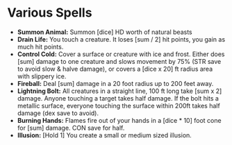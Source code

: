 # Various Spells

* **Summon Animal:** Summon [dice] HD worth of natural beasts
* **Drain Life:** You touch a creature. It loses [sum / 2] hit points, you gain as much hit points.
* **Control Cold:** Cover a surface or creature with ice and frost. Either does [sum] damage to one creature and slows movement by 75% (STR save to avoid slow & halve damage), or covers a [dice x 20] ft radius area with slippery ice.
* **Fireball:** Deal [sum] damage in a 20 foot radius up to 200 feet away.
* **Lightning Bolt:** All creatures in a straight line, 100 ft long take [sum x 2] damage. Anyone touching a target takes half damage. If the bolt hits a metallic surface, everyone touching the surface within 200ft takes half damage (dex save to avoid).
* **Burning Hands:** Flames fire out of your hands in a [dice * 10]  foot cone for [sum] damage. CON save for half.
* **Illusion:** [Hold 1] You create a small or medium sized illusion.
